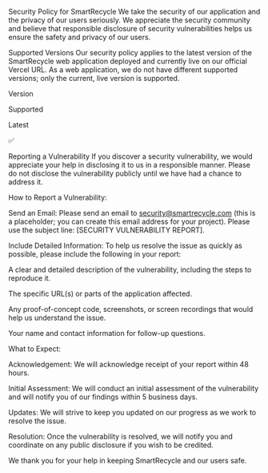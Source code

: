 Security Policy for SmartRecycle
We take the security of our application and the privacy of our users seriously. We appreciate the security community and believe that responsible disclosure of security vulnerabilities helps us ensure the safety and privacy of our users.

Supported Versions
Our security policy applies to the latest version of the SmartRecycle web application deployed and currently live on our official Vercel URL. As a web application, we do not have different supported versions; only the current, live version is supported.

Version

Supported

Latest

:white_check_mark:

Reporting a Vulnerability
If you discover a security vulnerability, we would appreciate your help in disclosing it to us in a responsible manner. Please do not disclose the vulnerability publicly until we have had a chance to address it.

How to Report a Vulnerability:

Send an Email: Please send an email to security@smartrecycle.com (this is a placeholder; you can create this email address for your project). Please use the subject line: [SECURITY VULNERABILITY REPORT].

Include Detailed Information: To help us resolve the issue as quickly as possible, please include the following in your report:

A clear and detailed description of the vulnerability, including the steps to reproduce it.

The specific URL(s) or parts of the application affected.

Any proof-of-concept code, screenshots, or screen recordings that would help us understand the issue.

Your name and contact information for follow-up questions.

What to Expect:

Acknowledgement: We will acknowledge receipt of your report within 48 hours.

Initial Assessment: We will conduct an initial assessment of the vulnerability and will notify you of our findings within 5 business days.

Updates: We will strive to keep you updated on our progress as we work to resolve the issue.

Resolution: Once the vulnerability is resolved, we will notify you and coordinate on any public disclosure if you wish to be credited.

We thank you for your help in keeping SmartRecycle and our users safe.
